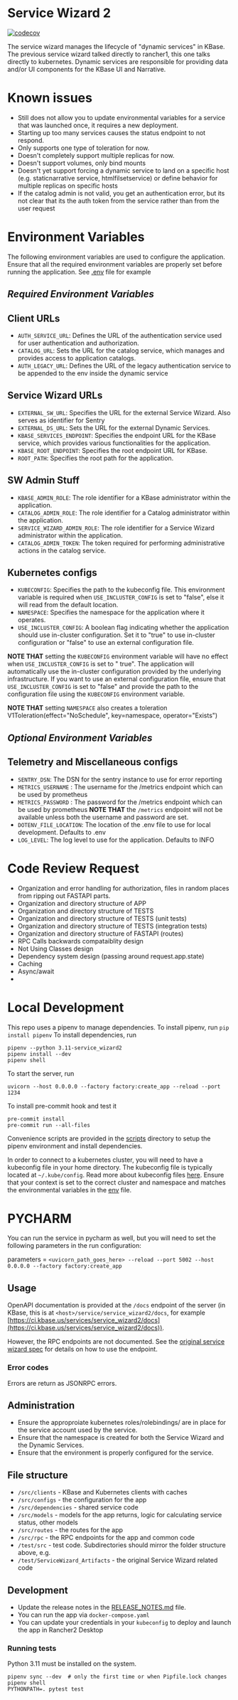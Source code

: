 # Service Wizard 2
[![codecov](https://codecov.io/gh/kbase/service_wizard2/graph/badge.svg?token=JxuP8XOFwU)](https://codecov.io/gh/kbase/service_wizard2)

The service wizard manages the lifecycle of "dynamic services" in KBase.
The previous service wizard talked directly to rancher1, this one talks directly to kubernetes.
Dynamic services are responsible for providing data and/or UI components for the KBase UI and Narrative.

# Known issues

* Still does not allow you to update environmental variables for a service that was launched once, it requires a new
  deployment.
* Starting up too many services causes the status endpoint to not respond.
* Only supports one type of toleration for now.
* Doesn't completely support multiple replicas for now.
* Doesn't support volumes, only bind mounts
* Doesn't yet support forcing a dynamic service to land on a specific host (e.g. staticnarrative service,
  htmlfilsetservice) or define behavior for multiple replicas on specific hosts
* If the catalog admin is not valid, you get an authentication error, but its not clear that its the auth token from the
  service rather than from the user request

# Environment Variables

The following environment variables are used to configure the application.
Ensure that all the required environment variables are properly set before running the application.
See [.env](.env) file for example

## *Required Environment Variables*

## Client URLs

- `AUTH_SERVICE_URL`: Defines the URL of the authentication service used for user authentication and authorization.
- `CATALOG_URL`: Sets the URL for the catalog service, which manages and provides access to application catalogs.
- `AUTH_LEGACY_URL`: Defines the URL of the legacy authentication service to be appended to the env inside the dynamic
  service

## Service Wizard URLs

- `EXTERNAL_SW_URL`: Specifies the URL for the external Service Wizard. Also serves as identifier for Sentry
- `EXTERNAL_DS_URL`: Sets the URL for the external Dynamic Services.
- `KBASE_SERVICES_ENDPOINT`: Specifies the endpoint URL for the KBase service, which provides various functionalities
  for the application.
- `KBASE_ROOT_ENDPOINT`: Specifies the root endpoint URL for KBase.
- `ROOT_PATH`: Specifies the root path for the application.

## SW Admin Stuff

- `KBASE_ADMIN_ROLE`: The role identifier for a KBase administrator within the application.
- `CATALOG_ADMIN_ROLE`: The role identifier for a Catalog administrator within the application.
- `SERVICE_WIZARD_ADMIN_ROLE`: The role identifier for a Service Wizard administrator within the application.
- `CATALOG_ADMIN_TOKEN`: The token required for performing administrative actions in the catalog service.

## Kubernetes configs

- `KUBECONFIG`: Specifies the path to the kubeconfig file. This environment variable is required
  when `USE_INCLUSTER_CONFIG` is set to "false", else it will read from the default location.
- `NAMESPACE`: Specifies the namespace for the application where it operates.
- `USE_INCLUSTER_CONFIG`: A boolean flag indicating whether the application should use in-cluster configuration. Set it
  to "true" to use in-cluster configuration or "false" to use an external configuration file.

**NOTE THAT** setting the `KUBECONFIG` environment variable will have no effect when `USE_INCLUSTER_CONFIG` is set to "
true". The application will automatically use the in-cluster configuration provided by the underlying infrastructure. If
you want to use an external configuration file, ensure that `USE_INCLUSTER_CONFIG` is set to "false" and provide the
path to the configuration file using the `KUBECONFIG` environment variable.

**NOTE THAT**  setting `NAMESPACE` also creates a toleration V1Toleration(effect="NoSchedule", key=namespace, operator="Exists")

## *Optional Environment Variables*

## Telemetry and Miscellaneous configs

- `SENTRY_DSN`: The DSN for the sentry instance to use for error reporting
- `METRICS_USERNAME` : The username for the /metrics endpoint which can be used by prometheus
- `METRICS_PASSWORD` : The password for the /metrics endpoint which can be used by prometheus
  **NOTE THAT** the `/metrics` endpoint will not be available unless both the username and password are set.
- `DOTENV_FILE_LOCATION`: The location of the .env file to use for local development. Defaults to .env
- `LOG_LEVEL`: The log level to use for the application. Defaults to INFO

# Code Review Request

* Organization and error handling for authorization, files in random places from ripping out FASTAPI parts.
* Organization and directory structure of APP
* Organization and directory structure of TESTS
* Organization and directory structure of TESTS (unit tests)
* Organization and directory structure of TESTS (integration tests)
* Organization and directory structure of FASTAPI (routes)
* RPC Calls backwards compataiblity design
* Not Using Classes design
* Dependency system design (passing around request.app.state)
* Caching
* Async/await
*

# Local Development

This repo uses a pipenv to manage dependencies.
To install pipenv, run `pip install pipenv`
To install dependencies, run

```
pipenv --python 3.11-service_wizard2
pipenv install --dev
pipenv shell
```

To start the server, run

```
uvicorn --host 0.0.0.0 --factory factory:create_app --reload --port 1234
```

To install pre-commit hook and test it

```
pre-commit install
pre-commit run --all-files
```

Convenience scripts are provided in the [scripts](scripts) directory to setup the pipenv environment and install
dependencies.

In order to connect to a kubernetes cluster, you will need to have a kubeconfig file in your home directory.
The kubeconfig file is typically located at `~/.kube/config`.
Read more about kubeconfig
files [here](https://kubernetes.io/docs/concepts/configuration/organize-cluster-access-kubeconfig/).
Ensure that your context is set to the correct cluster and namespace and matches the environmental variables in
the [env](test/.env) file.

# PYCHARM

You can run the service in pycharm as well, but you will need to set the following parameters in the run configuration:

parameters = `<uvicorn_path_goes_here> --reload --port 5002 --host 0.0.0.0 --factory factory:create_app `

## Usage

OpenAPI documentation is provided at the `/docs` endpoint of the server (in KBase, this is
at `<host>/service/service_wizard2/docs`, for example
[https://ci.kbase.us/services/service_wizard2/docs](https://ci.kbase.us/services/service_wizard2/docs)).

However, the RPC endpoints are not documented. See the [original service wizard spec](documentation/ServiceWizard_Artifacts/ServiceWizard.spec) for details on how to use the endpoint.


### Error codes

Errors are return as JSONRPC errors.

## Administration

* Ensure the approproiate kubernetes roles/rolebindings/ are in place for the service account
  used by the service.
* Ensure that the namespace is created for both the Service Wizard and the Dynamic Services.
* Ensure that the environment is properly configured for the service.


## File structure

* `/src/clients` - KBase and Kubernetes clients with caches
* `/src/configs` - the configuration for the app
* `/src/dependencies` - shared service code
* `/src/models` - models for the app returns, logic for calculating service status, other models
* `/src/routes` - the routes for the app
* `/src/rpc` - the RPC endpoints for the app and common code
* `/test/src` - test code. Subdirectories should mirror the folder structure above, e.g.
* `/test/ServiceWizard_Artifacts` - the original Service Wizard related code

## Development
* Update the release notes in the [RELEASE_NOTES.md](RELEASE_NOTES.md) file.
* You can run the app via `docker-compose.yaml`
* You can update your credentials in your `kubeconfig` to deploy and launch the app in Rancher2 Desktop


### Running tests

Python 3.11 must be installed on the system.

```
pipenv sync --dev  # only the first time or when Pipfile.lock changes
pipenv shell
PYTHONPATH=. pytest test
```
